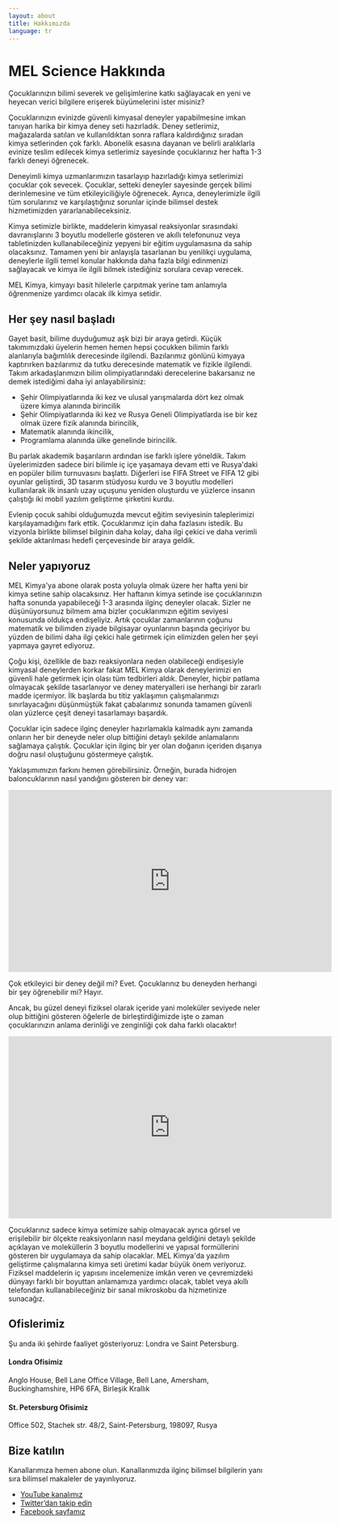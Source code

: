 ```yaml
---
layout: about
title: Hakkımızda
language: tr
---
```


# MEL Science Hakkında

Çocuklarınızın bilimi severek ve gelişimlerine katkı sağlayacak en yeni ve heyecan verici bilgilere erişerek büyümelerini ister misiniz?

Çocuklarınızın evinizde güvenli kimyasal deneyler yapabilmesine imkan tanıyan harika bir kimya deney seti hazırladık. Deney setlerimiz, mağazalarda satılan ve kullanıldıktan sonra raflara kaldırdığınız sıradan kimya setlerinden çok farklı. Abonelik esasına dayanan ve belirli aralıklarla evinize teslim edilecek kimya setlerimiz sayesinde çocuklarınız her hafta 1-3 farklı deneyi öğrenecek.

Deneyimli kimya uzmanlarımızın tasarlayıp hazırladığı kimya setlerimizi çocuklar çok sevecek. Çocuklar, setteki deneyler sayesinde gerçek bilimi derinlemesine ve tüm etkileyiciliğiyle öğrenecek. Ayrıca, deneylerimizle ilgili tüm sorularınız ve karşılaştığınız sorunlar içinde bilimsel destek hizmetimizden yararlanabileceksiniz.

Kimya setimizle birlikte, maddelerin kimyasal reaksiyonlar sırasındaki davranışlarını 3 boyutlu modellerle gösteren ve akıllı telefonunuz veya tabletinizden kullanabileceğiniz yepyeni bir eğitim uygulamasına da sahip olacaksınız. Tamamen yeni bir anlayışla tasarlanan bu yenilikçi uygulama, deneylerle ilgili temel konular hakkında daha fazla bilgi edinmenizi sağlayacak ve kimya ile ilgili bilmek istediğiniz sorulara cevap verecek.

MEL Kimya, kimyayı  basit hilelerle çarpıtmak yerine tam anlamıyla öğrenmenize yardımcı olacak ilk kimya setidir.

## Her şey nasıl başladı
Gayet basit, bilime duyduğumuz aşk bizi bir araya getirdi. Küçük takımımızdaki üyelerin hemen hemen hepsi çocukken bilimin farklı alanlarıyla bağımlılık derecesinde ilgilendi. Bazılarımız gönlünü kimyaya kaptırırken bazılarımız da tutku derecesinde matematik ve fizikle ilgilendi. Takım arkadaşlarımızın bilim olimpiyatlarındaki derecelerine bakarsanız ne demek istediğimi daha iyi anlayabilirsiniz:

* Şehir Olimpiyatlarında iki kez ve ulusal yarışmalarda dört kez olmak üzere kimya alanında birincilik
* Şehir Olimpiyatlarında iki kez ve Rusya Geneli Olimpiyatlarda ise bir kez olmak üzere fizik alanında birincilik,
* Matematik alanında ikincilik,
* Programlama alanında ülke genelinde birincilik.

Bu parlak akademik başarıların ardından ise farklı işlere yöneldik. Takım üyelerimizden sadece biri bilimle iç içe yaşamaya devam etti ve Rusya'daki en popüler bilim turnuvasını başlattı. Diğerleri ise FIFA Street ve FIFA 12 gibi oyunlar geliştirdi, 3D tasarım stüdyosu kurdu ve 3 boyutlu modelleri kullanılarak ilk insanlı uzay uçuşunu yeniden oluşturdu ve yüzlerce insanın çalıştığı iki mobil yazılım geliştirme şirketini kurdu.

Evlenip çocuk sahibi olduğumuzda mevcut eğitim seviyesinin taleplerimizi karşılayamadığını fark ettik. Çocuklarımız için daha fazlasını istedik. Bu vizyonla birlikte bilimsel bilginin daha kolay, daha ilgi çekici ve daha verimli şekilde aktarılması hedefi çerçevesinde bir araya geldik.

## Neler yapıyoruz

MEL Kimya'ya abone olarak posta yoluyla olmak üzere her hafta yeni bir kimya setine sahip olacaksınız. Her haftanın kimya setinde ise çocuklarınızın hafta sonunda yapabileceği 1-3 arasında ilginç deneyler olacak. Sizler ne düşünüyorsunuz bilmem ama bizler çocuklarımızın eğitim seviyesi konusunda oldukça endişeliyiz. Artık çocuklar zamanlarının çoğunu matematik ve bilimden ziyade bilgisayar oyunlarının başında geçiriyor bu yüzden de bilimi daha ilgi çekici hale getirmek için elimizden gelen her şeyi yapmaya gayret ediyoruz.

Çoğu kişi, özellikle de bazı reaksiyonlara neden olabileceği endişesiyle kimyasal deneylerden korkar fakat MEL Kimya olarak deneylerimizi en güvenli hale getirmek için olası tüm tedbirleri aldık. Deneyler, hiçbir patlama olmayacak şekilde tasarlanıyor ve deney materyalleri ise herhangi bir zararlı madde içermiyor. İlk başlarda bu titiz yaklaşımın çalışmalarımızı sınırlayacağını düşünmüştük fakat çabalarımız sonunda tamamen güvenli olan yüzlerce çeşit deneyi tasarlamayı başardık.

Çocuklar için sadece ilginç deneyler hazırlamakla kalmadık aynı zamanda onların her bir deneyde neler olup bittiğini detaylı şekilde anlamalarını sağlamaya çalıştık. Çocuklar için ilginç bir yer olan doğanın içeriden dışarıya doğru nasıl oluştuğunu göstermeye çalıştık.

Yaklaşımımızın farkını hemen görebilirsiniz. Örneğin, burada hidrojen baloncuklarının nasıl yandığını gösteren bir deney var:

<iframe width="640" height="360" src="http://www.youtube.com/embed/RuXXLjpc67c?rel=0" frameborder="0" allowfullscreen></iframe>
<br>

Çok etkileyici bir deney değil mi? Evet. Çocuklarınız bu deneyden herhangi bir şey öğrenebilir mi? Hayır.

Ancak, bu güzel deneyi fiziksel olarak içeride yani moleküler seviyede neler olup bittiğini gösteren öğelerle de birleştirdiğimizde işte o zaman çocuklarınızın anlama derinliği ve zenginliği çok daha farklı olacaktır!

<iframe width="640" height="360" src="http://www.youtube.com/embed/YuqA_uojSJ4?rel=0" frameborder="0" allowfullscreen></iframe>
<br>

Çocuklarınız sadece kimya setimize sahip olmayacak ayrıca görsel ve erişilebilir bir ölçekte reaksiyonların nasıl meydana geldiğini detaylı şekilde açıklayan ve moleküllerin 3 boyutlu modellerini ve yapısal formüllerini gösteren bir uygulamaya da sahip olacaklar. MEL Kimya'da yazılım geliştirme çalışmalarına kimya seti üretimi kadar büyük önem veriyoruz. Fiziksel maddelerin iç yapısını incelemenize imkân veren ve çevremizdeki dünyayı farklı bir boyuttan anlamamıza yardımcı olacak, tablet veya akıllı telefondan kullanabileceğiniz bir sanal mikroskobu da hizmetinize sunacağız.

## Ofislerimiz

Şu anda iki şehirde faaliyet gösteriyoruz: Londra ve Saint Petersburg.

#### Londra Ofisimiz
Anglo House, Bell Lane Office Village, Bell Lane, Amersham, Buckinghamshire, HP6 6FA, Birleşik Krallık

#### St. Petersburg Ofisimiz
Office 502, Stachek str. 48/2, Saint-Petersburg, 198097, Rusya

## Bize katılın

Kanallarımıza hemen abone olun. Kanallarımızda ilginç bilimsel bilgilerin yanı sıra bilimsel makaleler de yayınlıyoruz.

* <a href="https://www.youtube.com/channel/UCGG78ZQr-Gv-JBRl22uv-cQ">YouTube kanalımız</a>
* <a href="https://twitter.com/MelScienceTR">Twitter’dan takip edin</a>
* <a href="https://www.facebook.com/melscience">Facebook sayfamız</a>

<!-- 
Çocuklarınızın boş zamanlarını yararlı şeylerle geçirmelerini yani hayatlarının geri kalanında fiziksel varlıklarının esasını anlamalarını istiyorsanız <a href="">MEL Kimya'ya abone olun</a>. Her hafta birbirinden ilginç deneylerin ve bu deneylerle ilgili gerçeklerden bahseden hikâyelerin olduğu yeni bir ürün paketi kapınıza kadar teslim edilecek!

<a>MEL Kimya’ya hemen abone olun</a>
-->